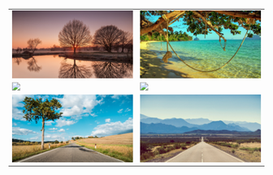 <table border="0">
  <tr>
    <td width="50%">
      <img src="/WallpaperStudio10-115282.jpg" width="100%">
    </td>
    <td width="50%">
      <img src="/WallpaperStudio10-23714.jpg" width="100%">
    </td>
  </tr>
  <tr>
    <td width="50%">
      <img src="/WallpaperStudio10-91323.jpg" width="100%">
    </td>
    <td width="50%">
      <img src="/WallpaperStudio10-115314.jpg" width="100%">
    </td>
  </tr>
  <tr>
    <td width="50%">
      <img src="/WallpaperStudio10-115323.jpg" width="100%">
    </td>
    <td width="50%">
      <img src="/ChMkJ1m1qR6IGaZPAAa-QWR6iL4AAgWOAKveAUABr5Z735.jpg" width="100%">
    </td>
   </tr>
</table>
